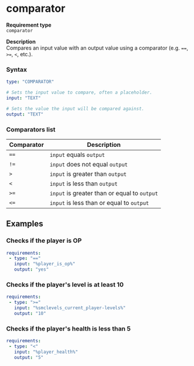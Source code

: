 # comparator

**Requirement type**
<br>`comparator`

**Description**
<br>Compares an input value with an output value using a comparator (e.g. `==`, `>=`, `<`, etc.).

### Syntax
```yaml
type: "COMPARATOR"

# Sets the input value to compare, often a placeholder.
input: "TEXT"

# Sets the value the input will be compared against.
output: "TEXT"
```

### Comparators list
| Comparator | Description                              |
| ---------- | ---------------------------------------- |
| `==`       | `input` equals `output`                      |
| `!=`       | `input` does not equal `output`              |
| `>`        | `input` is greater than `output`             |
| `<`        | `input` is less than `output`                |
| `>=`       | `input` is greater than or equal to `output` |
| `<=`       | `input` is less than or equal to `output`    |


## Examples

### Checks if the player is OP
```yaml
requirements:
 - type: "=="
   input: "%player_is_op%"
   output: "yes"
```

### Checks if the player's level is at least 10
```yaml
requirements:
 - type: ">="
   input: "%smclevels_current_player-levels%"
   output: "10"
```

### Checks if the player's health is less than 5
```yaml
requirements:
 - type: "<"
   input: "%player_health%"
   output: "5"
```
